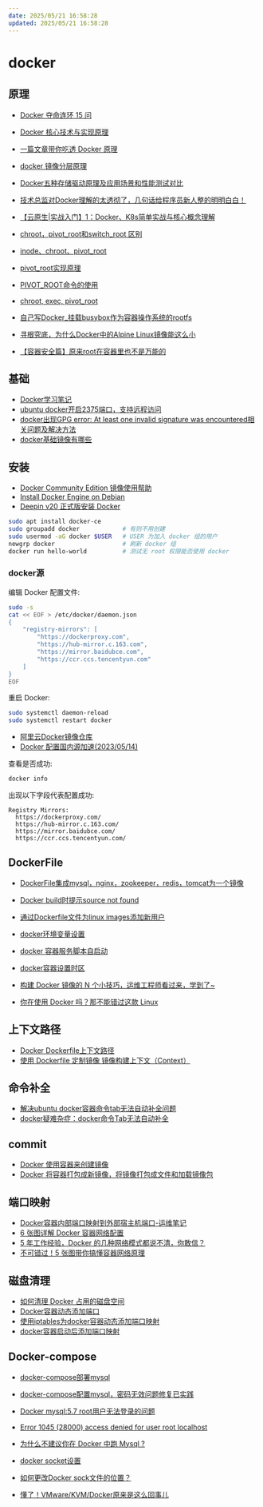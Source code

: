 ```yaml
---
date: 2025/05/21 16:58:28
updated: 2025/05/21 16:58:28
---
```


# docker

## 原理

- [Docker 夺命连环 15 问](https://mp.weixin.qq.com/s/GAAJOoF6hCRY0CxfaTpfAg)
- [Docker 核心技术与实现原理](https://draveness.me/docker/)
- [一篇文章带你吃透 Docker 原理](https://www.cnblogs.com/michael9/p/13039700.html)
- [docker 镜像分层原理](https://www.cnblogs.com/handwrit2000/p/12871493.html)
- [Docker五种存储驱动原理及应用场景和性能测试对比](http://dockone.io/article/1513)
- [技术总监对Docker理解的太透彻了，几句话给程序员新人整的明明白白！](https://mp.weixin.qq.com/s/EHgCOgXJfZ7OtV35qDzzsg)
- [【云原生|实战入门】1：Docker、K8s简单实战与核心概念理解](https://blog.csdn.net/weixin_51484460/article/details/125041875)
- [chroot，pivot_root和switch_root 区别](https://blog.csdn.net/u012385733/article/details/102565591)
- [inode、chroot、pivot_root](https://www.cnblogs.com/valon/p/6869368.html)
- [pivot_root实现原理](https://zhuanlan.zhihu.com/p/101096040)
- [PIVOT_ROOT命令的使用](https://www.cnblogs.com/bianhao3321/p/6873511.html)
- [chroot, exec, pivot_root](https://blog.51cto.com/jiangjqian/381778)
- [自己写Docker_挂载busybox作为容器操作系统的rootfs](https://www.bilibili.com/read/cv11533449/)

- [寻根究底，为什么Docker中的Alpine Linux镜像能这么小](https://www.toutiao.com/article/7195362738607424003)

- [【容器安全篇】原来root在容器里也不是万能的](https://www.toutiao.com/article/7208512937982689831)

## 基础

- [Docker学习笔记](https://zhuanlan.zhihu.com/p/82433360)
- [ubuntu docker开启2375端口，支持远程访问](https://www.cnblogs.com/lhns/p/13958249.html)
- [docker出现GPG error: At least one invalid signature was encountered相关问题及解决方法](https://blog.csdn.net/u014374009/article/details/114010841)
- [docker基础镜像有哪些](https://m.php.cn/docker/486829.html)

## 安装

- [Docker Community Edition 镜像使用帮助](https://mirrors.tuna.tsinghua.edu.cn/help/docker-ce/)
- [Install Docker Engine on Debian](https://docs.docker.com/engine/install/debian/)
- [Deepin v20 正式版安装 Docker](https://www.cnblogs.com/langkyeSir/p/14032801.html)

```bash
sudo apt install docker-ce
sudo groupadd docker            # 有则不用创建
sudo usermod -aG docker $USER   # USER 为加入 docker 组的用户
newgrp docker                   # 刷新 docker 组
docker run hello-world          # 测试无 root 权限能否使用 docker
```

### docker源

编辑 Docker 配置文件:

```bash
sudo -s
cat << EOF > /etc/docker/daemon.json
{
    "registry-mirrors": [
        "https://dockerproxy.com",
        "https://hub-mirror.c.163.com",
        "https://mirror.baidubce.com",
        "https://ccr.ccs.tencentyun.com"
    ]
}
EOF
```

重启 Docker:

```bash
sudo systemctl daemon-reload
sudo systemctl restart docker
```

- [阿里云Docker镜像仓库](https://cr.console.aliyun.com/cn-hangzhou/instance/dashboard)
- [Docker 配置国内源加速(2023/05/14)](https://blog.csdn.net/qq_44797987/article/details/112681224)

查看是否成功:

```bash
docker info
```

出现以下字段代表配置成功:

```text
Registry Mirrors:
  https://dockerproxy.com/
  https://hub-mirror.c.163.com/
  https://mirror.baidubce.com/
  https://ccr.ccs.tencentyun.com/
```

## DockerFile

- [DockerFile集成mysql，nginx，zookeeper，redis，tomcat为一个镜像](https://blog.csdn.net/tengchengbaba/article/details/83501697)
- [Docker build时提示source not found](http://wxnacy.com/2020/10/01/docker-source-not-found/)
- [通过Dockerfile文件为linux images添加新用户](https://blog.csdn.net/tony1130/article/details/53170228)
- [docker环境变量设置](https://blog.csdn.net/a12345676abc/article/details/84651477)
- [docker 容器服务脚本自启动](https://www.cnblogs.com/erlou96/p/13884646.html)
- [docker容器设置时区](https://jiayaoo3o.github.io/2019/06/29/docker%E5%AE%B9%E5%99%A8%E8%AE%BE%E7%BD%AE%E6%97%B6%E5%8C%BA/)

- [构建 Docker 镜像的 N 个小技巧，运维工程师看过来，学到了~](https://mp.weixin.qq.com/s/tcv0zPDzfrFX_uvPPJ7lHw)

- [你在使用 Docker 吗？那不能错过这款 Linux](https://mp.weixin.qq.com/s/vI5rs_4ukKhaPcT8EolahA)

## 上下文路径

- [Docker Dockerfile上下文路径](https://www.runoob.com/docker/docker-dockerfile.html)
- [使用 Dockerfile 定制镜像  镜像构建上下文（Context）](https://blog.csdn.net/chenji4315/article/details/100623754)

## 命令补全

- [解决ubuntu docker容器命令tab无法自动补全问题](https://blog.csdn.net/Mr_chunping/article/details/122089360)
- [docker疑难杂症：docker命令Tab无法自动补全](https://blog.csdn.net/qq_39680564/article/details/97026656)

## commit

- [Docker 使用容器来创建镜像](https://www.runoob.com/w3cnote/docker-use-container-create-image.html)
- [Docker  将容器打包成新镜像，将镜像打包成文件和加载镜像包](https://blog.csdn.net/Aeve_imp/article/details/101531225)

## 端口映射

- [Docker容器内部端口映射到外部宿主机端口-运维笔记](https://www.cnblogs.com/kevingrace/p/9453987.html)
- [6 张图详解 Docker 容器网络配置](https://mp.weixin.qq.com/s/zbbTNjcNNcJFGN9lbaqqPw)
- [5 年工作经验，Docker 的几种网络模式都说不清，你敢信？](https://www.toutiao.com/article/7174322723983098368)
- [不可错过！5 张图带你搞懂容器网络原理](https://mp.weixin.qq.com/s/ZN-84Z_NMdFF9pqWXQJk_A)

## 磁盘清理

- [如何清理 Docker 占用的磁盘空间](https://cloud.tencent.com/developer/article/1581147)
- [Docker容器动态添加端口](https://zhuanlan.zhihu.com/p/65938559)
- [使用iptables为docker容器动态添加端口映射](https://blog.csdn.net/weixin_42271016/article/details/104786418)
- [docker容器启动后添加端口映射](https://blog.csdn.net/weixin_42181917/article/details/107936753)

## Docker-compose

- [docker-compose部署mysql](https://blog.csdn.net/weixin_43997548/article/details/122693332)
- [docker-compose配置mysql，密码无效问题修复已实践](https://www.pudn.com/news/62bc68c1f3cc394cf1dd7c3b.html)
- [Docker mysql:5.7 root用户无法登录的问题](https://www.akersman.com/article/71)
- [Error 1045 (28000) access denied for user root localhost](https://www.stechies.com/error-1045-28000-access-denied-user-root-localhost/Error%201045%20(28000)%20access%20denied%20for%20user%20root%20localhost)

- [为什么不建议你在 Docker 中跑 Mysql ?](https://mp.weixin.qq.com/s/cbRW2jnq4pFiSaJ6KxI4Nw)

- [docker socket设置](http://docs.lvrui.io/2017/02/19/docker-socket%E8%AE%BE%E7%BD%AE/)
- [如何更改Docker sock文件的位置？](https://www.srcmini.com/50365.html)

- [懂了！VMware/KVM/Docker原来是这么回事儿](https://developer.aliyun.com/article/768343)

